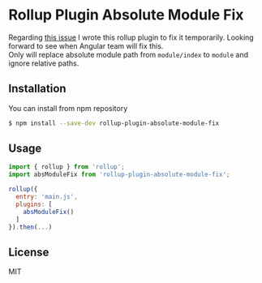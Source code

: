 # Rollup Plugin Absolute Module Fix
Regarding [this issue](https://github.com/angular/angular/issues/17171) I wrote this rollup plugin to fix it temporarily. Looking forward to see when Angular team will fix this.  
Only will replace absolute module path from `module/index` to `module` and ignore relative paths.

## Installation
You can install from npm repository
```sh
$ npm install --save-dev rollup-plugin-absolute-module-fix
```

## Usage

```js
import { rollup } from 'rollup';
import absModuleFix from 'rollup-plugin-absolute-module-fix';

rollup({
  entry: 'main.js',
  plugins: [
    absModuleFix()
  ]
}).then(...)
```

## License

MIT
